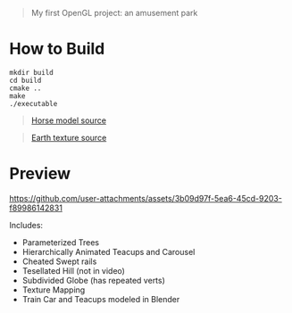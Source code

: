 > My first OpenGL project: an amusement park
# How to Build
```
mkdir build
cd build
cmake ..
make
./executable
```

> [Horse model source](https://sketchfab.com/3d-models/horse-low-poly-base-mesh-b2d8cc3ba9e54f9fb6299120ce0d3fcf)

> [Earth texture source](https://www.solarsystemscope.com/textures/)

# Preview
https://github.com/user-attachments/assets/3b09d97f-5ea6-45cd-9203-f89986142831

Includes:
- Parameterized Trees
- Hierarchically Animated Teacups and Carousel
- Cheated Swept rails
- Tesellated Hill (not in video)
- Subdivided Globe (has repeated verts)
- Texture Mapping
- Train Car and Teacups modeled in Blender
